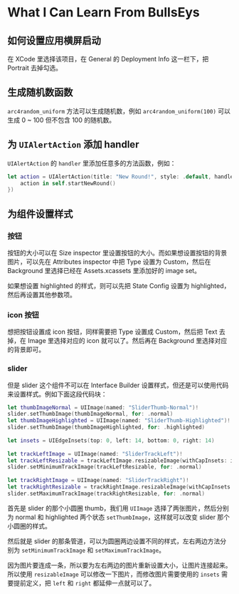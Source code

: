 # What I Can Learn From BullsEys

## 如何设置应用横屏启动

在 XCode 里选择该项目，在 General 的 Deployment Info 这一栏下，把 Portrait 去掉勾选。

## 生成随机数函数

`arc4random_uniform` 方法可以生成随机数，例如 `arc4random_uniform(100)` 可以生成 0 ~ 100 但不包含 100 的随机数。

## 为 `UIAlertAction` 添加 handler

`UIAlertAction` 的 `handler` 里添加任意多的方法函数，例如：

```swift
let action = UIAlertAction(title: "New Round!", style: .default, handler: {
    action in self.startNewRound()
})
```

## 为组件设置样式

### 按钮

按钮的大小可以在 Size inspector 里设置按钮的大小。而如果想设置按钮的背景图片，可以先在 Attributes inspector 中把 Type 设置为 Custom，然后在 Background 里选择已经在 Assets.xcassets 里添加好的 image set。

如果想设置 highlighted 的样式，则可以先把 State Config 设置为 highlighted，然后再设置其他参数项。

### icon 按钮

想把按钮设置成 icon 按钮，同样需要把 Type 设置成 Custom，然后把 Text 去掉，在 Image 里选择对应的 icon 就可以了。然后再在 Background 里选择对应的背景即可。

### slider

但是 slider 这个组件不可以在 Interface Builder 设置样式，但还是可以使用代码来设置样式。例如下面这段代码块：

```swift
let thumbImageNormal = UIImage(named: "SliderThumb-Normal")!
slider.setThumbImage(thumbImageNormal, for: .normal)
let thumbImageHighlighted = UIImage(named: "SliderThumb-Highlighted")!
slider.setThumbImage(thumbImageHighlighted, for: .highlighted)
        
let insets = UIEdgeInsets(top: 0, left: 14, bottom: 0, right: 14)
        
let trackLeftImage = UIImage(named: "SliderTrackLeft")!
let trackLeftResizable = trackLeftImage.resizableImage(withCapInsets: insets)
slider.setMinimumTrackImage(trackLeftResizable, for: .normal)
        
let trackRightImage = UIImage(named: "SliderTrackRight")!
let trackRightResizable = trackRightImage.resizableImage(withCapInsets: insets)
slider.setMaximumTrackImage(trackRightResizable, for: .normal)
```

首先是 slider 的那个小圆圈 thumb，我们用 `UIImage` 选择了两张图片，然后分别为 normal 和 highlighted 两个状态 `setThumbImage`，这样就可以改变 slider 那个小圆圈的样式。

然后就是 slider 的那条管道，可以为圆圈两边设置不同的样式，左右两边方法分别为 `setMinimumTrackImage` 和 `setMaximumTrackImage`。

因为图片要连成一条，所以要为左右两边的图片重新设置大小，让图片连接起来。所以使用 `resizableImage` 可以修改一下图片，而修改图片需要使用的 `insets` 需要提前定义，把 `left` 和 `right` 都延伸一点就可以了。












